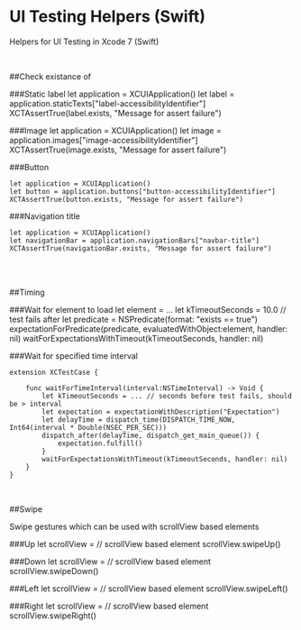 # UI Testing Helpers (Swift)
Helpers for UI Testing in Xcode 7 (Swift)

</br>

##Check existance of

###Static label 
	let application = XCUIApplication()
	let label = application.staticTexts["label-accessibilityIdentifier"]
	XCTAssertTrue(label.exists, "Message for assert failure")

    
###Image
    let application = XCUIApplication()
    let image = application.images["image-accessibilityIdentifier"]
    XCTAssertTrue(image.exists, "Message for assert failure")
       
    
###Button

    let application = XCUIApplication()
    let button = application.buttons["button-accessibilityIdentifier"]
    XCTAssertTrue(button.exists, "Message for assert failure")
    
###Navigation title

    let application = XCUIApplication()
    let navigationBar = application.navigationBars["navbar-title"]
    XCTAssertTrue(navigationBar.exists, "Message for assert failure")
    
    
 </br>  
 </br>  
 
 
  
##Timing
    
###Wait for element to load
	let element = ...
	let kTimeoutSeconds = 10.0 // test fails after 
	let predicate = NSPredicate(format: "exists == true")
	expectationForPredicate(predicate, evaluatedWithObject:element, handler: nil)
	waitForExpectationsWithTimeout(kTimeoutSeconds, handler: nil)



###Wait for specified time interval

	extension XCTestCase {
	
		func waitForTimeInterval(interval:NSTimeInterval) -> Void {   
		    let kTimeoutSeconds = ... // seconds before test fails, should be > interval
		    let expectation = expectationWithDescription("Expectation")
		    let delayTime = dispatch_time(DISPATCH_TIME_NOW, Int64(interval * Double(NSEC_PER_SEC)))
		    dispatch_after(delayTime, dispatch_get_main_queue()) {
		        expectation.fulfill()
		    }
		    waitForExpectationsWithTimeout(kTimeoutSeconds, handler: nil)
		}
	}
	
</br>

##Swipe

Swipe gestures which can be used with scrollView based elements 

###Up
       let scrollView = // scrollView based element
       scrollView.swipeUp()
       
###Down
       let scrollView = // scrollView based element
       scrollView.swipeDown()
       
###Left
       let scrollView = // scrollView based element
       scrollView.swipeLeft()
       
###Right
       let scrollView = // scrollView based element
       scrollView.swipeRight()